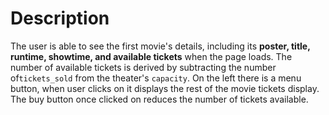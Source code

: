# Description
The user is able to see the first movie's details, including its **poster, title, runtime,
showtime, and available tickets** when the page loads. The number of available tickets is derived by subtracting the number of`tickets_sold` from the theater's `capacity`. On the left there is a menu button, when user clicks on it displays the rest of the movie tickets display. The buy button once clicked on reduces the number of tickets available.
